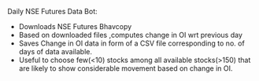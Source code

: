 Daily NSE Futures Data Bot:
- Downloads NSE Futures Bhavcopy 
- Based on downloaded files ,computes change in OI wrt previous day
- Saves Change in OI data in form of a CSV file corresponding to no. of days of data available.
- Useful to choose few(<10) stocks among all available stocks(>150) that are likely to show considerable movement based on change in OI.


